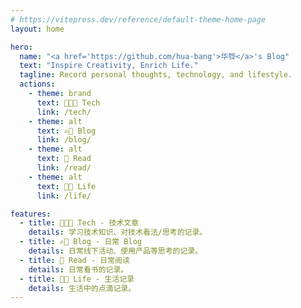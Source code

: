 ```yaml
---
# https://vitepress.dev/reference/default-theme-home-page
layout: home

hero:
  name: "<a href='https://github.com/hua-bang'>华铧</a>'s Blog"
  text: "Inspire Creativity, Enrich Life."
  tagline: Record personal thoughts, technology, and lifestyle.
  actions:
    - theme: brand
      text: 🧑🏻‍💻 Tech
      link: /tech/
    - theme: alt
      text: ✍🏼 Blog
      link: /blog/
    - theme: alt
      text: 📖 Read
      link: /read/
    - theme: alt
      text: 👋🏻 Life
      link: /life/

features:
  - title: 🧑🏻‍💻 Tech - 技术文章
    details: 学习技术知识、对技术看法/思考的记录。
  - title: ✍🏼 Blog - 日常 Blog
    details: 日常线下活动、使用产品等思考的记录。
  - title: 📖 Read - 日常阅读
    details: 日常看书的记录。
  - title: 👋🏻 Life - 生活记录
    details: 生活中的点滴记录。
---
```

